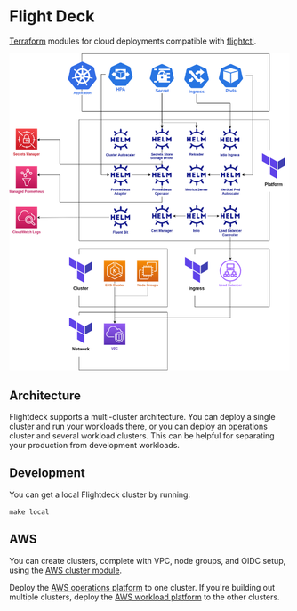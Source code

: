 # Flight Deck

[Terraform] modules for cloud deployments compatible with [flightctl].

![AWS Architecture](./docs/aws-modules.png)

## Architecture

Flightdeck supports a multi-cluster architecture. You can deploy a single
cluster and run your workloads there, or you can deploy an operations cluster
and several workload clusters. This can be helpful for separating your
production from development workloads.

[Terraform]: https://www.terraform.io/
[flightctl]: https://github.com/thoughtbot/flightctl

## Development

You can get a local Flightdeck cluster by running:

    make local

## AWS

You can create clusters, complete with VPC, node groups, and OIDC setup, using
the [AWS cluster module].

Deploy the [AWS operations platform] to one cluster. If you're building out
multiple clusters, deploy the [AWS workload platform] to the other clusters.

[AWS cluster module]: ./aws/cluster
[AWS operations platform]: ./aws/operations-platform
[AWS workload platform]: ./aws/workload-platform
